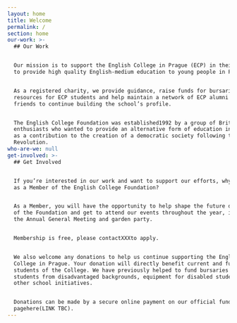 ```yaml
---
layout: home
title: Welcome
permalink: /
section: home
our-work: >-
  ## Our Work


  Our mission is to support the English College in Prague (ECP) in their efforts
  to provide high quality English-medium education to young people in Prague.


  As a registered charity, we provide guidance, raise funds for bursaries and
  resources for ECP students and help maintain a network of ECP alumni and
  friends to continue building the school’s profile.


  The English College Foundation was established1992 by a group of British
  enthusiasts who wanted to provide an alternative form of education in Prague,
  as a contribution to the creation of a democratic society following the Velvet
  Revolution.
who-are-we: null
get-involved: >-
  ## Get Involved


  If you’re interested in our work and want to support our efforts, why not join
  as a Member of the English College Foundation?


  As a Member, you will have the opportunity to help shape the future direction
  of the Foundation and get to attend our events throughout the year, including
  the Annual General Meeting and garden party.


  Membership is free, please contactXXXto apply.


  We also welcome any donations to help us continue supporting the English
  College in Prague. Your donation will directly benefit current and future
  students of the College. We have previously helped to fund bursaries for
  students from disadvantaged backgrounds, equipment for disabled students and
  other school initiatives.


  Donations can be made by a secure online payment on our official fundraising
  pagehere(LINK TBC).
---
```


